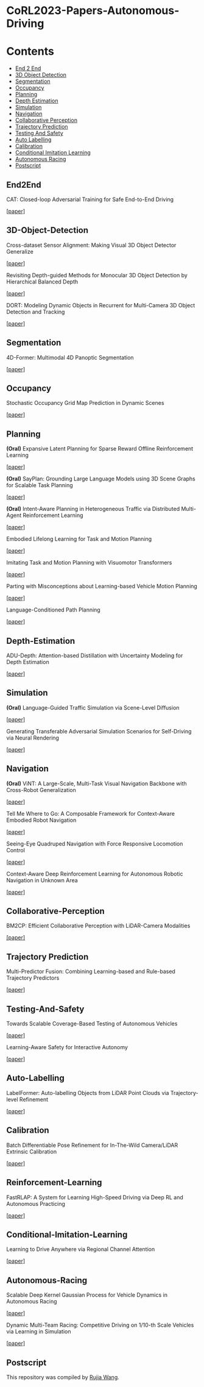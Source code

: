 # CoRL2023-Papers-Autonomous-Driving

# Contents
- [End 2 End](#End2End)
- [3D Object Detection](#3D-Object-Detection)
- [Segmentation ](#Segmentation)
- [Occupancy](#Occupancy)
- [Planning](#Planning)
- [Depth Estimation ](#Depth-Estimation)
- [Simulation](#Simulation)
- [Navigation](#Navigation)
- [Collaborative Perception](#Collaborative-Perception)
- [Trajectory Prediction](#Trajectory-Prediction)
- [Testing And Safety](#Testing-And-Safety)
- [Auto Labelling](#Auto-Labelling)
- [Calibration](#Calibration)
- [Conditional Imitation Learning](#Conditional-Imitation-Learning)
- [Autonomous Racing](#Autonomous-Racing)
- [Postscript](#Postscript)


## End2End

CAT: Closed-loop Adversarial Training for Safe End-to-End Driving

[[paper]](https://openreview.net/pdf?id=VtJqMs9ig20)

## 3D-Object-Detection

Cross-dataset Sensor Alignment: Making Visual 3D Object Detector Generalize

[[paper]](https://openreview.net/pdf?id=dIgCPoy8E3)

Revisiting Depth-guided Methods for Monocular 3D Object Detection by Hierarchical Balanced Depth

[[paper]](https://openreview.net/pdf?id=HCWoFkGe8L4)

DORT: Modeling Dynamic Objects in Recurrent for Multi-Camera 3D Object Detection and Tracking

[[paper]](https://openreview.net/pdf?id=44FPaVRWkbl)

## Segmentation 

4D-Former: Multimodal 4D Panoptic Segmentation

[[paper]](https://openreview.net/pdf?id=XsWGVbPfB4Z)

## Occupancy

Stochastic Occupancy Grid Map Prediction in Dynamic Scenes

[[paper]](https://openreview.net/pdf?id=fSmkKmWM5Ry)

## Planning

**(Oral)** Expansive Latent Planning for Sparse Reward Offline Reinforcement Learning

[[paper]](https://openreview.net/pdf?id=xQx1O7WXSA)

**(Oral)** SayPlan: Grounding Large Language Models using 3D Scene Graphs for Scalable Task Planning 

[[paper]](https://openreview.net/pdf?id=wMpOMO0Ss7a)

**(Oral)** Intent-Aware Planning in Heterogeneous Traffic via Distributed Multi-Agent Reinforcement Learning

[[paper]](https://openreview.net/forum?id=EvuAJ0wD98)

Embodied Lifelong Learning for Task and Motion Planning

[[paper]](https://openreview.net/pdf?id=ZFjgfJb_5c)

Imitating Task and Motion Planning with Visuomotor Transformers

[[paper]](https://openreview.net/pdf?id=QNPuJZyhFE)

Parting with Misconceptions about Learning-based Vehicle Motion Planning 

[[paper]](https://openreview.net/forum?id=o82EXEK5hu6)

Language-Conditioned Path Planning

[[paper]](https://openreview.net/pdf?id=9bK38pUBzU)

## Depth-Estimation 

ADU-Depth: Attention-based Distillation with Uncertainty Modeling for Depth Estimation

[[paper]](https://openreview.net/pdf?id=ES_TOp4YJeD)

## Simulation

**(Oral)** Language-Guided Traffic Simulation via Scene-Level Diffusion

[[paper]](https://openreview.net/pdf?id=nKWQnYkkwX)

Generating Transferable Adversarial Simulation Scenarios for Self-Driving via Neural Rendering

[[paper]](https://openreview.net/pdf?id=4uFVn6WHyzo)

## Navigation

**(Oral)** ViNT: A Large-Scale, Multi-Task Visual Navigation Backbone with Cross-Robot Generalization

[[paper]](https://openreview.net/pdf?id=-K7-1WvKO3F)

Tell Me Where to Go: A Composable Framework for Context-Aware Embodied Robot Navigation

[[paper]](https://openreview.net/forum?id=fviZhMCr62)

Seeing-Eye Quadruped Navigation with Force Responsive Locomotion Control 

[[paper]](https://openreview.net/pdf?id=X7okQlJz9M)

Context-Aware Deep Reinforcement Learning for Autonomous Robotic Navigation in Unknown Area

[[paper]](https://openreview.net/pdf?id=kSXh83gWWy)

## Collaborative-Perception

BM2CP: Efficient Collaborative Perception with LiDAR-Camera Modalities

[[paper]](https://openreview.net/pdf?id=uJqxFjF1xWp)

## Trajectory Prediction

Multi-Predictor Fusion: Combining Learning-based and Rule-based Trajectory Predictors

[[paper]](https://openreview.net/pdf?id=MF_cS7TCYk)

## Testing-And-Safety

Towards Scalable Coverage-Based Testing of Autonomous Vehicles 

[[paper]](https://openreview.net/pdf?id=Q9ezhChqnL)

Learning-Aware Safety for Interactive Autonomy

[[paper]](https://openreview.net/pdf?id=0o2JgvlzMUc)

## Auto-Labelling

LabelFormer: Auto-labelling Objects from LiDAR Point Clouds via Trajectory-level Refinement

[[paper]](https://openreview.net/forum?id=9cTEQWMo1BF)

## Calibration

Batch Differentiable Pose Refinement for In-The-Wild Camera/LiDAR Extrinsic Calibration

[[paper]](https://openreview.net/forum?id=mTZcxs2O7k)

## Reinforcement-Learning

FastRLAP: A System for Learning High-Speed Driving via Deep RL and Autonomous Practicing

[[paper]](https://openreview.net/pdf?id=FRKBdXhkQE0)

## Conditional-Imitation-Learning

Learning to Drive Anywhere via Regional Channel Attention

[[paper]](https://openreview.net/pdf?id=6a4sECAMCA)

##  Autonomous-Racing

Scalable Deep Kernel Gaussian Process for Vehicle Dynamics in Autonomous Racing

[[paper]](https://openreview.net/forum?id=zUiH8UUYDo)

Dynamic Multi-Team Racing: Competitive Driving on 1/10-th Scale Vehicles via Learning in Simulation

[[paper]](https://openreview.net/pdf?id=fvXFBCHVGn)

## Postscript

This repository was compiled by [Rujia Wang](https://github.com/shenxiaowrj).
